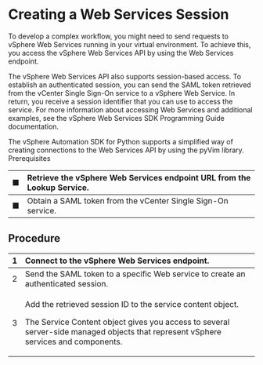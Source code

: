 # Creating a Web Services Session

To develop a complex workflow, you might need to send requests to vSphere Web Services running in your virtual environment. To achieve this, you access the vSphere Web Services API by using the Web Services endpoint. 

The vSphere Web Services API also supports session-based access. To establish an authenticated session, you can send the SAML token retrieved from the vCenter Single Sign-On service to a vSphere Web Service. In return, you receive a session identifier that you can use to access the service. For more information about accessing Web Services and additional examples, see the vSphere Web Services SDK Programming Guide documentation. 

The vSphere Automation SDK for Python supports a simplified way of creating connections to the Web Services API by using the pyVim library. Prerequisites 

| ■  | Retrieve the vSphere Web Services endpoint URL from the Lookup Service.  |
| :--- | :--- |
| ■  | Obtain a SAML token from the vCenter Single Sign-On service.  |

## Procedure 

<table>
  <thead>
    <tr>
      <th style="text-align:left">1</th>
      <th style="text-align:left">Connect to the vSphere Web Services endpoint.</th>
    </tr>
  </thead>
  <tbody>
    <tr>
      <td style="text-align:left">2</td>
      <td style="text-align:left">Send the SAML token to a specific Web service to create an authenticated
        session.</td>
    </tr>
    <tr>
      <td style="text-align:left">3</td>
      <td style="text-align:left">
        <p>Add the retrieved session ID to the service content object.</p>
        <p>The Service Content object gives you access to several server-side managed
          objects that represent vSphere services and components.</p>
      </td>
    </tr>
  </tbody>
</table>